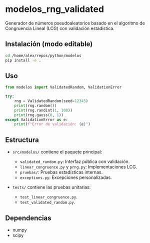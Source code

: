 # modelos_rng_validated

Generador de números pseudoaleatorios basado en el algoritmo de Congruencia Lineal (LCG) con validación estadística.

## Instalación (modo editable)

```bash
cd /home/alex/repos/python/modelos
pip install -e .
```

## Uso

```python
from modelos import ValidatedRandom, ValidationError

try:
    rng = ValidatedRandom(seed=12345)
    print(rng.random())
    print(rng.randint(1, 100))
    print(rng.gauss(0, 1))
except ValidationError as e:
    print(f"Error de validación: {e}")
```

## Estructura

- `src/modelos/` contiene el paquete principal:
  - `validated_random.py`: Interfaz pública con validación.
  - `linear_congruence.py` y `prng.py`: Implementaciones LCG.
  - `pruebas/`: Pruebas estadísticas internas.
  - `exceptions.py`: Excepciones personalizadas.

- `tests/` contiene las pruebas unitarias:
  - `test_linear_congruence.py`.
  - `test_validated_random.py`.

## Dependencias

- numpy
- scipy
